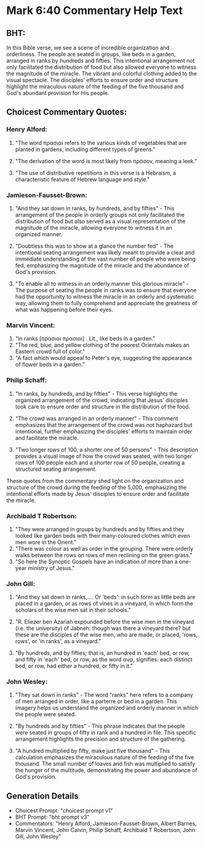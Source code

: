 # Mark 6:40 Commentary Help Text

## BHT:
In this Bible verse, we see a scene of incredible organization and orderliness. The people are seated in groups, like beds in a garden, arranged in ranks by hundreds and fifties. This intentional arrangement not only facilitated the distribution of food but also allowed everyone to witness the magnitude of the miracle. The vibrant and colorful clothing added to the visual spectacle. The disciples' efforts to ensure order and structure highlight the miraculous nature of the feeding of the five thousand and God's abundant provision for His people.

## Choicest Commentary Quotes:
### Henry Alford:
1. "The word πρασιαί refers to the various kinds of vegetables that are planted in gardens, including different types of greens." 

2. "The derivation of the word is most likely from πράσον, meaning a leek." 

3. "The use of distributive repetitions in this verse is a Hebraism, a characteristic feature of Hebrew language and style."

### Jamieson-Fausset-Brown:
1. "And they sat down in ranks, by hundreds, and by fifties" - This arrangement of the people in orderly groups not only facilitated the distribution of food but also served as a visual representation of the magnitude of the miracle, allowing everyone to witness it in an organized manner.

2. "Doubtless this was to show at a glance the number fed" - The intentional seating arrangement was likely meant to provide a clear and immediate understanding of the vast number of people who were being fed, emphasizing the magnitude of the miracle and the abundance of God's provision.

3. "To enable all to witness in an orderly manner this glorious miracle" - The purpose of seating the people in ranks was to ensure that everyone had the opportunity to witness the miracle in an orderly and systematic way, allowing them to fully comprehend and appreciate the greatness of what was happening before their eyes.

### Marvin Vincent:
1. "In ranks [πρασιαι πρασιαι] . Lit., like beds in a garden."
2. "The red, blue, and yellow clothing of the poorest Orientals makes an Eastern crowd full of color."
3. "A fact which would appeal to Peter's eye, suggesting the appearance of flower beds in a garden."

### Philip Schaff:
1. "In ranks, by hundreds, and by fifties" - This verse highlights the organized arrangement of the crowd, indicating that Jesus' disciples took care to ensure order and structure in the distribution of the food.

2. "The crowd was arranged in an orderly manner" - This comment emphasizes that the arrangement of the crowd was not haphazard but intentional, further emphasizing the disciples' efforts to maintain order and facilitate the miracle.

3. "Two longer rows of 100, a shorter one of 50 persons" - This description provides a visual image of how the crowd was seated, with two longer rows of 100 people each and a shorter row of 50 people, creating a structured seating arrangement.

These quotes from the commentary shed light on the organization and structure of the crowd during the feeding of the 5,000, emphasizing the intentional efforts made by Jesus' disciples to ensure order and facilitate the miracle.

### Archibald T Robertson:
1. "They were arranged in groups by hundreds and by fifties and they looked like garden beds with their many-coloured clothes which even men wore in the Orient." 
2. "There was colour as well as order in the grouping. There were orderly walks between the rows on rows of men reclining on the green grass."
3. "So here the Synoptic Gospels have an indication of more than a one-year ministry of Jesus."

### John Gill:
1. "And they sat down in ranks,.... Or 'beds': in such form as little beds are placed in a garden, or as rows of vines in a vineyard, in which form the scholars of the wise men sat in their schools."

2. "R. Eliezer ben Azariah expounded before the wise men in the vineyard (i.e. the university) of Jabneh: though was there a vineyard there? but these are the disciples of the wise men, who are made, or placed, 'rows, rows', or 'in ranks', as a vineyard."

3. "By hundreds, and by fifties; that is, an hundred in 'each' bed, or row, and fifty in 'each' bed, or row, as the word ανα, signifies: each distinct bed, or row, had either a hundred, or fifty in it."

### John Wesley:
1. "They sat down in ranks" - The word "ranks" here refers to a company of men arranged in order, like a parterre or bed in a garden. This imagery helps us understand the organized and orderly manner in which the people were seated.

2. "By hundreds and by fifties" - This phrase indicates that the people were seated in groups of fifty in rank and a hundred in file. This specific arrangement highlights the precision and structure of the gathering.

3. "A hundred multiplied by fifty, make just five thousand" - This calculation emphasizes the miraculous nature of the feeding of the five thousand. The small number of loaves and fish was multiplied to satisfy the hunger of the multitude, demonstrating the power and abundance of God's provision.


## Generation Details
- Choicest Prompt: "choicest prompt v1"
- BHT Prompt: "bht prompt v3"
- Commentators: "Henry Alford, Jamieson-Fausset-Brown, Albert Barnes, Marvin Vincent, John Calvin, Philip Schaff, Archibald T Robertson, John Gill, John Wesley"
